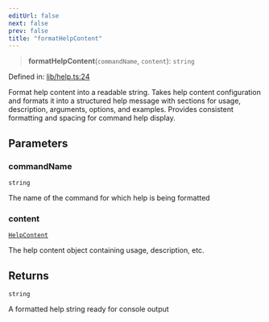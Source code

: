 ```yaml
---
editUrl: false
next: false
prev: false
title: "formatHelpContent"
---
```


> **formatHelpContent**(`commandName`, `content`): `string`

Defined in: [lib/help.ts:24](https://github.com/yashjawale/fabr/blob/f01b72cf78714226de776336ec5f87a5b71f2c78/src/lib/help.ts#L24)

Format help content into a readable string.
Takes help content configuration and formats it into a structured help message
with sections for usage, description, arguments, options, and examples.
Provides consistent formatting and spacing for command help display.

## Parameters

### commandName

`string`

The name of the command for which help is being formatted

### content

[`HelpContent`](/fabr/docs/api/lib/help/interfaces/helpcontent/)

The help content object containing usage, description, etc.

## Returns

`string`

A formatted help string ready for console output
